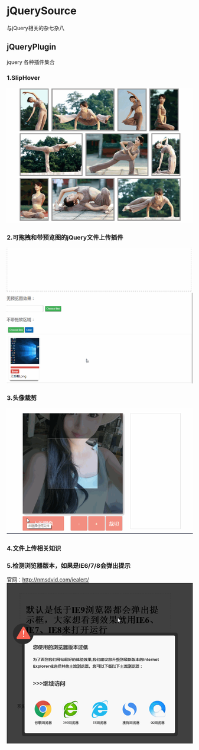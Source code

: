 # jQuerySource
与jQuery相关的杂七杂八

## jQueryPlugin
jquery 各种插件集合

### 1.SlipHover

![](https://github.com/Gabrielkaliboy/images/blob/master/jQuerySource/jQueryPlugIn/1.gif?raw=true)

### 2.可拖拽和带预览图的jQuery文件上传插件

![](https://github.com/Gabrielkaliboy/images/blob/master/jQuerySource/jQueryPlugIn/2.gif?raw=true)

### 3.头像裁剪
![](https://github.com/Gabrielkaliboy/images/blob/master/jQuerySource/jQueryPlugIn/3.gif?raw=true)

### 4.文件上传相关知识

### 5.检测浏览器版本，如果是IE6/7/8会弹出提示
官网：http://nmsdvid.com/iealert/
![](https://github.com/Gabrielkaliboy/images/blob/master/jQuerySource/jQueryPlugIn/5.gif?raw=true)